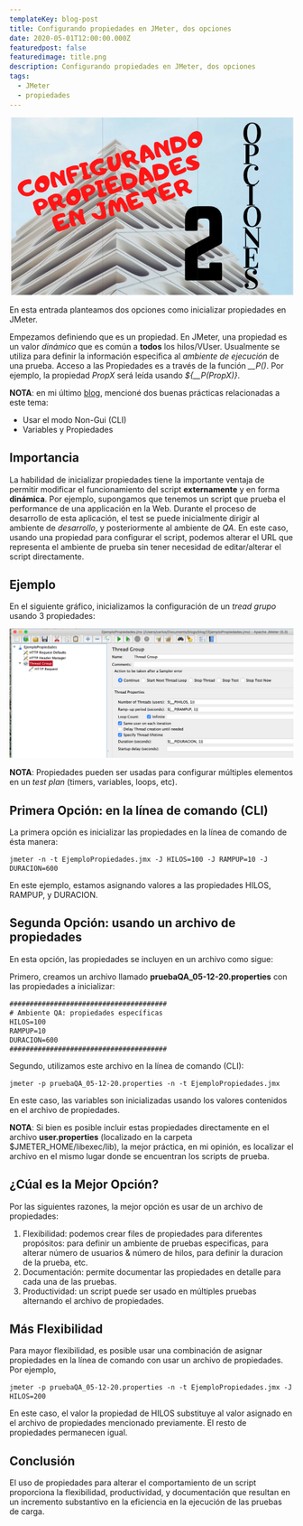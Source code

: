 ```yaml
---
templateKey: blog-post
title: Configurando propiedades en JMeter, dos opciones
date: 2020-05-01T12:00:00.000Z
featuredpost: false
featuredimage: title.png
description: Configurando propiedades en JMeter, dos opciones
tags:
  - JMeter
  - propiedades
---
```

![image](title.png)

En esta entrada planteamos dos opciones como inicializar propiedades en JMeter.

Empezamos definiendo que es un propiedad. En JMeter, una propiedad es un valor *dinámico* que es común a **todos** los hilos/VUser.  Usualmente se utiliza para definir la información especifica al *ambiente de ejecución* de una prueba. Acceso a las Propiedades es a través de la función *__P()*. Por ejemplo, la propiedad *PropX* será leída usando *${__P(PropX)}*.

**NOTA**: en mi último [blog](https://jmeterenespanol.org/blog/2020-04-13-practicas-carlos/), mencioné dos buenas prácticas relacionadas a este tema:

* Usar el modo Non-Gui (CLI)
* Variables y Propiedades

## Importancia

La habilidad de inicializar propiedades tiene la importante ventaja de permitir modificar el funcionamiento del script **externamente** y en forma **dinámica**. Por ejemplo, supongamos que tenemos un script que prueba el performance de una applicación en la Web. Durante el proceso de desarrollo de esta aplicación, el test se puede inicialmente dirigir al ambiente de *desarrollo*, y posteriormente al ambiente de *QA*. En este caso, usando una propiedad para configurar el script, podemos alterar el URL que representa el ambiente de prueba sin tener necesidad de editar/alterar el script directamente.

## Ejemplo

En el siguiente gráfico, inicializamos la configuración de un *tread grupo* usando 3 propiedades:

![image](graph1.png)

**NOTA**: Propiedades pueden ser usadas para configurar múltiples elementos en un *test plan* (timers, variables, loops, etc).

## Primera Opción: en la línea de comando (CLI)

La primera opción es inicializar las propiedades en la línea de comando de ésta manera:

```
jmeter -n -t EjemploPropiedades.jmx -J HILOS=100 -J RAMPUP=10 -J DURACION=600
```

En este ejemplo, estamos asignando valores a las propiedades HILOS, RAMPUP, y DURACION.

## Segunda Opción: usando un archivo de propiedades

En esta opción, las propiedades se incluyen en un archivo como sigue:

Primero, creamos un archivo llamado **pruebaQA_05-12-20.properties** con las propiedades a inicializar:

```
#######################################
# Ambiente QA: propiedades específicas
HILOS=100
RAMPUP=10
DURACION=600
#######################################
```

Segundo, utilizamos este archivo en la línea de comando (CLI):

```
jmeter -p pruebaQA_05-12-20.properties -n -t EjemploPropiedades.jmx
```

En este caso, las variables son inicializadas usando los valores contenidos en el archivo de propiedades.

**NOTA**: Si bien es posible incluir estas propiedades directamente en el archivo **user.properties** (localizado en la carpeta $JMETER_HOME/libexec/lib), la mejor práctica, en mi opinión, es localizar el archivo en el mismo lugar donde se encuentran los scripts de prueba.

## ¿Cúal es la Mejor Opción?

Por las siguientes razones, la mejor opción es usar de un archivo de propiedades:

1. Flexibilidad: podemos crear files de propiedades para diferentes propósitos: para definir un ambiente de pruebas especificas, para alterar número de usuarios & número de hilos, para definir la duracion de la prueba, etc.
2. Documentación: permite documentar las propiedades en detalle para cada una de las pruebas.
3. Productividad: un script puede ser usado en múltiples pruebas alternando el archivo de propiedades.

## Más Flexibilidad

Para mayor flexibilidad, es posible usar una combinación de asignar propiedades en la línea de comando con usar un archivo de propiedades. Por ejemplo,

```
jmeter -p pruebaQA_05-12-20.properties -n -t EjemploPropiedades.jmx -J HILOS=200
```

En este caso, el valor la propiedad de HILOS substituye al valor asignado en el archivo de propiedades mencionado previamente. El resto de propiedades permanecen igual.

## Conclusión

El uso de propiedades para alterar el comportamiento de un script proporciona la flexibilidad, productividad, y documentación que resultan en un incremento substantivo en la eficiencia en la ejecución de las pruebas de carga.
